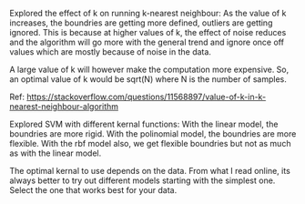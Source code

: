 Explored the effect of k on running k-nearest neighbour:
As the value of k increases, the boundries are getting more defined, outliers are getting ignored.
This is because at higher values of k, the effect of noise reduces and the algorithm will go more with 
the general trend and ignore once off values which are mostly because of noise in the data.

A large value of k will however make the computation more expensive.
So, an optimal value of k would be sqrt(N) where N is the number of samples.

Ref: https://stackoverflow.com/questions/11568897/value-of-k-in-k-nearest-neighbour-algorithm


Explored SVM with different kernal functions:
With the linear model, the boundries are more rigid.
With the polinomial model, the boundries are more flexible.
With the rbf model also, we get flexible boundries but not as much as with the linear model.

The optimal kernal to use depends on the data. From what I read online, its always better to try out
different models starting with the simplest one. Select the one that works best for your data.



